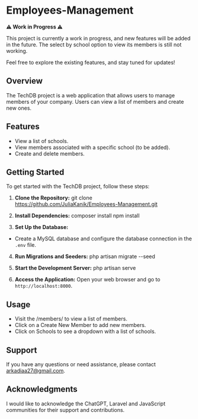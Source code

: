 # Employees-Management

**⚠️ Work in Progress ⚠️**

This project is currently a work in progress, and new features will be added in the future. The select by school option to view its members is still not working. 

Feel free to explore the existing features, and stay tuned for updates!


## Overview
The TechDB project is a web application that allows users to manage members of your company. Users can view a list of members and create new ones.

## Features
- View a list of schools.
- View members associated with a specific school (to be added).
- Create and delete members.

## Getting Started
To get started with the TechDB project, follow these steps:

1. **Clone the Repository:**
git clone https://github.com/JuliaKanik/Employees-Management.git

2. **Install Dependencies:**
composer install
npm install


3. **Set Up the Database:**
- Create a MySQL database and configure the database connection in the `.env` file.

4. **Run Migrations and Seeders:**
php artisan migrate --seed

5. **Start the Development Server:**
php artisan serve

6. **Access the Application:**
Open your web browser and go to `http://localhost:8000`.

## Usage
- Visit the /members/ to view a list of members.
- Click on a Create New Member to add new members.
- Click on Schools to see a dropdown with a list of schools.


## Support
If you have any questions or need assistance, please contact arkadiaa27@gmail.com.

## Acknowledgments
I would like to acknowledge the ChatGPT, Laravel and JavaScript communities for their support and contributions.

